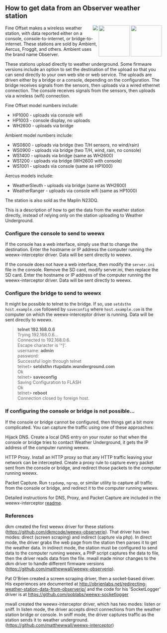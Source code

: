 ## How to get data from an Observer weather station

<img src="http://weewx.com/hardware/wh2600.png" align="right" height="100"/>
<img src="http://weewx.com/hardware/hp1000.png" align="right" height="100"/>
<img src="http://weewx.com/hardware/ws0900.png" align="right"/>

Fine Offset makes a wireless weather station, with data reported either on a console, console-to-internet, or bridge-to-internet.  These stations are sold by Ambient, Aercus, Froggit, and others.  Ambient uses the brand name Observer.

These stations upload directly to weather underground.  Some firmware versions include an option to set the destination of the upload so that you can send directly to your own web site or web service.  The uploads are driven either by a bridge or a console, depending on the configuration.  The bridge receives signals from the sensors, then uploads via a wired ethernet connection.  The console receives signals from the sensors, then uploads via a wireless (wifi) connection.

Fine Offset model numbers include:
* HP1000 - uploads via console wifi
* HP1003 - console display, no uploads
* WH2600 - uploads via bridge

Ambient model numbers include:
* WS0800 - uploads via bridge (two T/H sensors, no wind/rain)
* WS0900 - uploads via bridge (two T/H, wind, rain, no console)
* WS1400 - uploads via bridge (same as WH2600)
* WS1200 - uploads via bridge (WH2600 with console)
* WS1001 - uploads via console (same as HP1000)

Aercus models include:
* WeatherSleuth - uploads via bridge (same as WH2600)
* WeatherRanger - uploads via console wifi (same as HP1000)

The station is also sold as the Maplin N23DQ.

This is a description of how to get the data from the weather station directly, instead of relying only on the station uploading to Weather Underground.

### Configure the console to send to weewx

If the console has a web interface, simply use that to change the destination.  Enter the hostname or IP address the computer running the weewx-interceptor driver.  Data will be sent directly to weewx.

If the console does not have a web interface, then modify the `server.ini` file in the console.  Remove the SD card, modify server.ini, then replace the SD card.  Enter the hostname or IP address of the computer running the weewx-interceptor driver.  Data will be sent directly to weewx.

### Configure the bridge to send to weewx

It might be possible to telnet to the bridge.  If so, use `setdsthn host.example.com` followed by `saveconfig` where `host.example.com` is the computer on which the weewx-interceptor driver is running.  Data will be sent directly to weewx.

> **telnet 192.168.0.6**  
> Trying 192.168.0.6...  
> Connected to 192.168.0.6.  
> Escape character is '^]'.  
> username: **admin**  
> password:  
> Successful login through telnet  
> telnet> **setdsthn rtupdate.wunderground.com**  
> Ok  
> telnet> **saveconfig**  
> Saving Configuration to FLASH  
> Ok  
> telnet> **reboot**  
> Connection closed by foreign host.  

### If configuring the console or bridge is not possible...

If the console or bridge cannot be configured, then things get a bit more complicated.  You can capture the traffic using one of these approaches:

Hijack DNS.  Create a local DNS entry on your router so that when the console or bridge tries to contact Weather Underground, it gets the IP address of the computer running weewx.

HTTP Proxy.  Install an HTTP proxy so that any HTTP traffic leaving your network can be intercepted.  Create a proxy rule to capture every packet sent from the console or bridge, and redirect those packets to the computer running weewx.

Packet Capture.  Run `tcpdump`, `ngrep`, or similar utility to capture all traffic from the console or bridge, and redirect it to the computer running weewx.

Detailed instructions for DNS, Proxy, and Packet Capture are included in the weewx-interceptor <a href="https://github.com/matthewwall/weewx-interceptor">readme</a>.

### References

dkm created the first weewx driver for these stations (https://github.com/dkmcode/weewx-observerip).  That driver has two modes: direct (screen scraping) and indirect (capture via php).  In direct mode, the driver grabs the web page from the station then parses it to get the weather data.  In indirect mode, the station must be configured to send data to the computer running weewx, a PHP script captures the data to file, then the driver reads data from the file.  mwall made minor changes to the dkm driver to handle different firmware versions (https://github.com/matthewwall/weewx-observerip).

Pat O'Brien created a screen scraping driver, then a socket-based driver.  His experiences are documented at http://obrienlabs.net/redirecting-weather-station-data-from-observerip/ and the code for his 'SocketLogger' driver is at https://github.com/poblabs/weewx-socketlogger

mwall created the weewx-interceptor driver, which has two modes: listen or sniff.  In listen mode, the driver accepts direct connections from the weather station bridge or console.  In sniff mode, the driver captures traffic as the station sends it to weather underground.  (https://github.com/matthewwall/weewx-interceptor)
